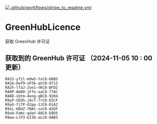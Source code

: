 [![.github/workflows/stripe_to_readme.yml](https://github.com/zjx-kimi/GreenHubLicence/actions/workflows/stripe_to_readme.yml/badge.svg)](https://github.com/zjx-kimi/GreenHubLicence/actions/workflows/stripe_to_readme.yml)
# GreenHubLicence
获取 GreenHub 许可证
## 获取到的 GreenHub 许可证 （2024-11-05 10 : 00 更新）
```
RA32-y71l-m9wS-YxC8-66B5
RA2m-Owf9-xP3k-qtC8-9712
RA2h-lfaJ-2on1-nKC8-BFD2
RA0P-Am0O-jFfe-aaC8-77AC
RA0D-sbtm-4eng-gBC8-9204
R9yP-VEOh-j0cT-7rC8-E5CF
R9y6-fj7P-U2pp-1JC8-D1A2
R9xL-6KHZ-YNAt-soC8-A5DF
R9xH-FeNc-qdaY-88C8-E0D5
R9ww-LlP3-EI3b-aLC8-0AB3
```
